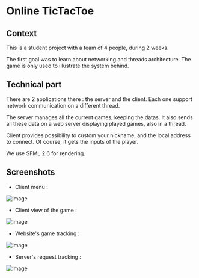 # Online TicTacToe

## Context
This is a student project with a team of 4 people, during 2 weeks.

The first goal was to learn about networking and threads architecture. The game is only used to illustrate the system behind.

## Technical part
There are 2 applications there : the server and the client.
Each one support network communication on a different thread.

The server manages all the current games, keeping the datas. It also sends all these data on a web server displaying played games, also in a thread.

Client provides possibility to custom your nickname, and the local address to connect. Of course, it gets the inputs of the player.

We use SFML 2.6 for rendering.

## Screenshots
- Client menu : 

![image](https://github.com/user-attachments/assets/530520da-106d-41e6-8066-59bf21ebd31b)

- Client view of the game : 

![image](https://github.com/user-attachments/assets/a8062d03-b090-47e5-adfb-0d0a8a8cf3f0)

- Website's game tracking : 

![image](https://github.com/user-attachments/assets/c72bf394-c434-4f8d-819e-62d3d75e0648)

- Server's request tracking : 

![image](https://github.com/user-attachments/assets/af81a753-4563-4125-b16c-576fd72bd1bd)

